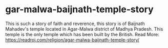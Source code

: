 # gar-malwa-baijnath-temple-story
This is such a story of faith and reverence, this story is of Baijnath Mahadev's temple located in Agar-Malwa district of Madhya Pradesh. This temple is the only temple which has been built by the British. Read More: https://readroj.com/religion/agar-malwa-baijnath-temple-story/
